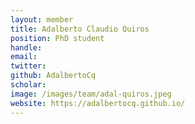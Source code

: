 ```yaml
---
layout: member
title: Adalberto Claudio Quiros
position: PhD student
handle: 
email: 
twitter: 
github: AdalbertoCq
scholar: 
image: /images/team/adal-quiros.jpeg
website: https://adalbertocq.github.io/ 
---
```


